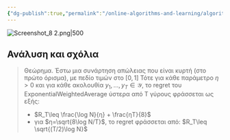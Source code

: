 ```yaml
---
{"dg-publish":true,"permalink":"/online-algorithms-and-learning/algorithmos-exponential-weighted-average/","created":"2025-03-25T14:58:23.119+02:00","updated":"2025-03-28T12:39:23.345+02:00"}
---
```


![Screenshot_8 2.png|500](/img/user/Online%20Algorithms%20and%20Learning/Screenshot_8%202.png)


## Ανάλυση και σχόλια

> Θεώρημα. Έστω μια συνάρτηση απώλειας που είναι κυρτή (στο πρώτο όρισμα), με πεδίο τιμών στο $[0,1]$ Τότε για κάθε παράμετρο $η>0$ και για κάθε ακολουθία $y_1,...,y_T\in \mathcal{Y}$, το regret του ExponentialWeightedAverage ύστερα από T γύρους φράσσεται ως εξής:
> 
> - $R_T\leq \frac{\log N}{η} + \frac{ηT}{8}$
> - για $η=\sqrt{8\log N/T}$, το regret φράσσεται από: $R_T\leq \sqrt{(T/2)\log N}$



